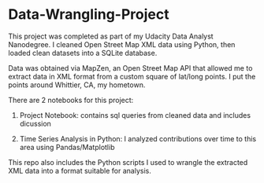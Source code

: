# Data-Wrangling-Project
This project was completed as part of my Udacity Data Analyst Nanodegree. I cleaned Open Street Map XML data using Python, then loaded clean datasets into a SQLite database.

Data was obtained via MapZen, an Open Street Map API that allowed me to extract data in XML format from a custom square of lat/long points. I put the points around Whittier, CA, my hometown.

There are 2 notebooks for this project:

1. Project Notebook: contains sql queries from cleaned data and includes dicussion

2. Time Series Analysis in Python: I analyzed contributions over time to this area using Pandas/Matplotlib

This repo also includes the Python scripts I used to wrangle the extracted XML data into a format suitable for analysis. 
